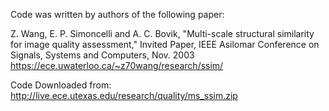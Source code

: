 Code was written by authors of the following paper:

Z. Wang, E. P. Simoncelli and A. C. Bovik, "Multi-scale structural similarity
for image quality assessment," Invited Paper, IEEE Asilomar Conference on
Signals, Systems and Computers, Nov. 2003
https://ece.uwaterloo.ca/~z70wang/research/ssim/

Code Downloaded from: 
http://live.ece.utexas.edu/research/quality/ms_ssim.zip
